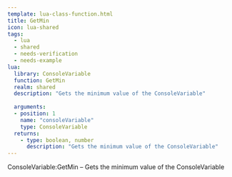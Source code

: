 ```yaml
---
template: lua-class-function.html
title: GetMin
icon: lua-shared
tags:
  - lua
  - shared
  - needs-verification
  - needs-example
lua:
  library: ConsoleVariable
  function: GetMin
  realm: shared
  description: "Gets the minimum value of the ConsoleVariable"
  
  arguments:
  - position: 1
    name: "consoleVariable"
    type: ConsoleVariable
  returns:
    - type: boolean, number
      description: "Gets the minimum value of the ConsoleVariable"
---
```


<div class="lua__search__keywords">
ConsoleVariable:GetMin &#x2013; Gets the minimum value of the ConsoleVariable
</div>
